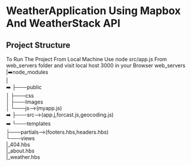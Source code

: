 # WeatherApplication Using Mapbox And WeatherStack API
## Project Structure
To Run The Project From Local Machine Use node src/app.js  From web_servers folder and visit local host 3000 in your Browser
web_servers<br />
      |:arrow_right:node_modules<br />
      |<br />
     :arrow_right: ├───public<br />
      │   ├───css<br />
      │   ├───Images<br />
      │   └───js-->(myapp.js)<br />
     :arrow_right: ├───src-->(app.j,forcast.js,geocoding.js)<br />
     :arrow_right: └───templates<br />
          ├───partials-->(footers.hbs,headers.hbs)<br />
          └───views<br />
                |_404.hbs<br />
                |_about.hbs<br />
                |_weather.hbs<br />
